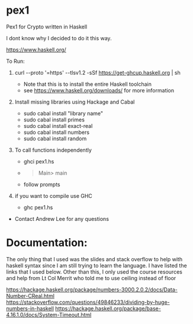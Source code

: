 # pex1
Pex1 for Crypto written in Haskell

I dont know why I decided to do it this way.

https://www.haskell.org/

To Run:
1. curl --proto '=https' --tlsv1.2 -sSf https://get-ghcup.haskell.org | sh
	* Note that this is to install the entire Haskell toolchain
	* see https://www.haskell.org/downloads/ for more information

3. Install missing libraries using Hackage and Cabal
	- sudo cabal install "library name"
	- sudo cabal install primes
	- sudo cabal install exact-real
	- sudo cabal install numbers
	- sudo cabal install random

4. To call functions independently
	- ghci pex1.hs
	- > Main> main
	- follow prompts

5. if you want to compile use GHC
	- ghc pex1.hs

* Contact Andrew Lee for any questions

# Documentation:
The only thing that I used was the slides and stack overflow to help
with haskell syntax since I am still trying to learn the language. I have listed
the links that I used below. Other than this, I only used the course resources
and help from Lt Col Merrit who told me to use ceiling instead of floor

https://hackage.haskell.org/package/numbers-3000.2.0.2/docs/Data-Number-CReal.html
https://stackoverflow.com/questions/49846233/dividing-by-huge-numbers-in-haskell
https://hackage.haskell.org/package/base-4.16.1.0/docs/System-Timeout.html
